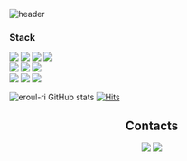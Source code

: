 ![header](https://capsule-render.vercel.app/api?text=Hi%20there🙃&animation=twinkling&height=300&color=auto)  
  
### Stack
<img src="https://img.shields.io/badge/Java-007396?style=for-the-badge&logoColor=white"/> <img src="https://img.shields.io/badge/Spring-6DB33F?style=for-the-badge&logoColor=white"/> <img src="https://img.shields.io/badge/Php-777BB4?style=for-the-badge&logoColor=white"/> <img src="https://img.shields.io/badge/PostgreSQL-EF4223?style=for-the-badge&logoColor=white"/>  
<img src="https://img.shields.io/badge/JavaScript-F7DF1E?style=for-the-badge&logoColor=white"/> <img src="https://img.shields.io/badge/React-61DAFB?style=for-the-badge&logoColor=white"/> <img src="https://img.shields.io/badge/Css-1572B6?style=for-the-badge&logoColor=white"/>  
<img src="https://img.shields.io/badge/MySQL-4479A1?style=for-the-badge&logoColor=white"/> <img src="https://img.shields.io/badge/Oracle-F80000?style=for-the-badge&logoColor=white"/> <img src="https://img.shields.io/badge/Ubuntu-E95420?style=for-the-badge&logoColor=white"/>  
  
  
  

  
  

![eroul-ri GitHub stats](https://github-readme-stats.vercel.app/api?username=eroul-ri&show_icons=true&theme=dracula&count_private=true&hide_title=true)
[![Hits](https://hits.seeyoufarm.com/api/count/incr/badge.svg?url=https%3A%2F%2Fgithub.com%2Feroul-ri%2F&count_bg=%233D3D3D&title_bg=%23111111&icon=&icon_color=%23E7E7E7&title=Hits&edge_flat=true)](https://github.com/eroul-ri/eroul-ri)  
   
   <h2 align="center">Contacts</h2>  
   <p align="center"><a href="mailto:bhr139313@gmail.com"><img src="https://img.shields.io/badge/Gmail-D14836?style=for-the-badge&logoColor=white"/></a> <a href="https://eroul-ri.github.io/" target="_blank"><img src="https://img.shields.io/badge/Blog-00000?style=for-the-badge&logoColor=white"/></a></p>
<!--
**eroul-ri/eroul-ri** is a ✨ _special_ ✨ repository because its `README.md` (this file) appears on your GitHub profile.

Here are some ideas to get you started:

- 🔭 I’m currently working on ...
- 🌱 I’m currently learning ...
- 👯 I’m looking to collaborate on ...
- 🤔 I’m looking for help with ...
- 💬 Ask me about ...
- 📫 How to reach me: ...
- 😄 Pronouns: ...
- ⚡ Fun fact: ...
-->

